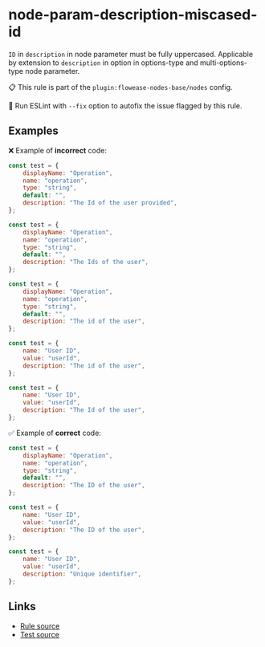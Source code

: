[//]: # "File generated from a template. Do not edit this file directly."

# node-param-description-miscased-id

`ID` in `description` in node parameter must be fully uppercased. Applicable by extension to `description` in option in options-type and multi-options-type node parameter.

📋 This rule is part of the `plugin:flowease-nodes-base/nodes` config.

🔧 Run ESLint with `--fix` option to autofix the issue flagged by this rule.

## Examples

❌ Example of **incorrect** code:

```js
const test = {
	displayName: "Operation",
	name: "operation",
	type: "string",
	default: "",
	description: "The Id of the user provided",
};

const test = {
	displayName: "Operation",
	name: "operation",
	type: "string",
	default: "",
	description: "The Ids of the user",
};

const test = {
	displayName: "Operation",
	name: "operation",
	type: "string",
	default: "",
	description: "The id of the user",
};

const test = {
	name: "User ID",
	value: "userId",
	description: "The id of the user",
};

const test = {
	name: "User ID",
	value: "userId",
	description: "The Id of the user",
};
```

✅ Example of **correct** code:

```js
const test = {
	displayName: "Operation",
	name: "operation",
	type: "string",
	default: "",
	description: "The ID of the user",
};

const test = {
	name: "User ID",
	value: "userId",
	description: "The ID of the user",
};

const test = {
	name: "User ID",
	value: "userId",
	description: "Unique identifier",
};
```

## Links

- [Rule source](../../lib/rules/node-param-description-miscased-id.ts)
- [Test source](../../tests/node-param-description-miscased-id.test.ts)
